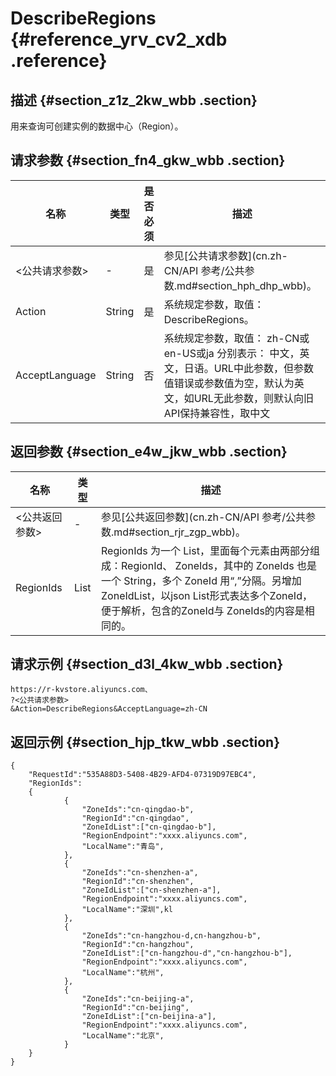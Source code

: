 # DescribeRegions {#reference_yrv_cv2_xdb .reference}

## 描述 {#section_z1z_2kw_wbb .section}

用来查询可创建实例的数据中心（Region）。

## 请求参数 {#section_fn4_gkw_wbb .section}

|名称|类型|是否必须|描述|
|--|--|----|--|
|<公共请求参数\>|-|是|参见[公共请求参数](cn.zh-CN/API 参考/公共参数.md#section_hph_dhp_wbb)。|
|Action|String|是|系统规定参数，取值： DescribeRegions。|
|AcceptLanguage|String|否|系统规定参数，取值： zh-CN或en-US或ja 分别表示： 中文，英文，日语。URL中此参数，但参数值错误或参数值为空，默认为英文，如URL无此参数，则默认向旧API保持兼容性，取中文|

## 返回参数 {#section_e4w_jkw_wbb .section}

|名称|类型|描述|
|--|--|--|
|<公共返回参数\>|-|参见[公共返回参数](cn.zh-CN/API 参考/公共参数.md#section_rjr_zgp_wbb)。|
|RegionIds|List|RegionIds 为一个 List，里面每个元素由两部分组成：RegionId、 ZoneIds，其中的 ZoneIds 也是一个 String，多个 ZoneId 用“,”分隔。另增加 ZoneIdList，以json List形式表达多个ZoneId，便于解析，包含的ZoneId与 ZoneIds的内容是相同的。|

## 请求示例 {#section_d3l_4kw_wbb .section}

```
https://r-kvstore.aliyuncs.com、
?<公共请求参数>
&Action=DescribeRegions&AcceptLanguage=zh-CN
```

## 返回示例 {#section_hjp_tkw_wbb .section}

```
{
    "RequestId":"535A88D3-5408-4B29-AFD4-07319D97EBC4",
    "RegionIds":
    {
            {
                "ZoneIds":"cn-qingdao-b",
                "RegionId":"cn-qingdao",
                "ZoneIdList":["cn-qingdao-b"],
                "RegionEndpoint":"xxxx.aliyuncs.com",
                "LocalName":"青岛",
            },
            {
                "ZoneIds":"cn-shenzhen-a",
                "RegionId":"cn-shenzhen",
                "ZoneIdList":["cn-shenzhen-a"],
                "RegionEndpoint":"xxxx.aliyuncs.com",
                "LocalName":"深圳",kl
            },
            {
                "ZoneIds":"cn-hangzhou-d,cn-hangzhou-b",
                "RegionId":"cn-hangzhou",
                "ZoneIdList":["cn-hangzhou-d","cn-hangzhou-b"],
                "RegionEndpoint":"xxxx.aliyuncs.com",
                "LocalName":"杭州",
            },
            {
                "ZoneIds":"cn-beijing-a",
                "RegionId":"cn-beijing",
                "ZoneIdList":["cn-beijina-a"],
                "RegionEndpoint":"xxxx.aliyuncs.com",
                "LocalName":"北京",
            }
    }
}
```

